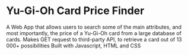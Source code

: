 ﻿# Yu-Gi-Oh Card Price Finder

 A Web App that allows users to search some of the main attributes, and most importantly, the price of a Yu-Gi-Oh card from a large database of cards.
 Makes GET request to third-party API, to retrieve a card out of 13 000+ possibilities
 Built with Javascript, HTML and CSS
